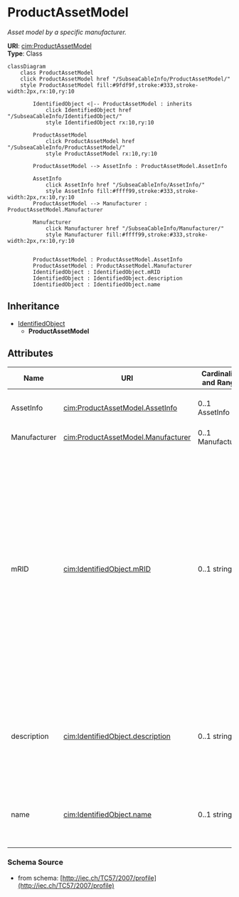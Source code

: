 # ProductAssetModel

_Asset model by a specific manufacturer._

**URI**: [cim:ProductAssetModel](http://iec.ch/TC57/CIM-generic#ProductAssetModel)<br />
**Type**: Class

```mermaid
classDiagram
    class ProductAssetModel
    click ProductAssetModel href "/SubseaCableInfo/ProductAssetModel/"
    style ProductAssetModel fill:#9fdf9f,stroke:#333,stroke-width:2px,rx:10,ry:10

        IdentifiedObject <|-- ProductAssetModel : inherits
            click IdentifiedObject href "/SubseaCableInfo/IdentifiedObject/"
            style IdentifiedObject rx:10,ry:10

        ProductAssetModel
            click ProductAssetModel href "/SubseaCableInfo/ProductAssetModel/"
            style ProductAssetModel rx:10,ry:10

        ProductAssetModel --> AssetInfo : ProductAssetModel.AssetInfo

        AssetInfo
            click AssetInfo href "/SubseaCableInfo/AssetInfo/"
            style AssetInfo fill:#ffff99,stroke:#333,stroke-width:2px,rx:10,ry:10
        ProductAssetModel --> Manufacturer : ProductAssetModel.Manufacturer

        Manufacturer
            click Manufacturer href "/SubseaCableInfo/Manufacturer/"
            style Manufacturer fill:#ffff99,stroke:#333,stroke-width:2px,rx:10,ry:10


        ProductAssetModel : ProductAssetModel.AssetInfo
        ProductAssetModel : ProductAssetModel.Manufacturer
        IdentifiedObject : IdentifiedObject.mRID
        IdentifiedObject : IdentifiedObject.description
        IdentifiedObject : IdentifiedObject.name
```

## Inheritance
* [IdentifiedObject](IdentifiedObject.md)
    * **ProductAssetModel**

## Attributes
| Name | URI | Cardinality and Range | Description | Inheritance |
| ---  | --- | --- | --- | --- |
| AssetInfo | [cim:ProductAssetModel.AssetInfo](http://iec.ch/TC57/CIM-generic#ProductAssetModel.AssetInfo) | 0..1 AssetInfo | Asset information (nameplate) for this product asset model. | direct |
| Manufacturer | [cim:ProductAssetModel.Manufacturer](http://iec.ch/TC57/CIM-generic#ProductAssetModel.Manufacturer) | 0..1 Manufacturer | Manufacturer of this asset model. | direct |
| mRID | [cim:IdentifiedObject.mRID](http://iec.ch/TC57/CIM-generic#IdentifiedObject.mRID) | 0..1 string | Master resource identifier issued by a model authority. The mRID is unique within an exchange context. Global uniqueness is easily achieved by using a UUID, as specified in IETF RFC 4122, for the mRID. The use of UUID is strongly recommended.For CIMXML data files in RDF syntax conforming to IEC 61970-552, the mRID is mapped to rdf:ID or rdf:about attributes that identify CIM object elements. | IdentifiedObject |
| description | [cim:IdentifiedObject.description](http://iec.ch/TC57/CIM-generic#IdentifiedObject.description) | 0..1 string | The description is a free human readable text describing or naming the object. It may be non unique and may not correlate to a naming hierarchy. | IdentifiedObject |
| name | [cim:IdentifiedObject.name](http://iec.ch/TC57/CIM-generic#IdentifiedObject.name) | 0..1 string | The name is any free human readable and possibly non unique text naming the object. | IdentifiedObject |

### Schema Source
* from schema: [http://iec.ch/TC57/2007/profile](http://iec.ch/TC57/2007/profile)

